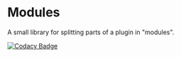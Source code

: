 # Modules
A small library for splitting parts of a plugin in "modules".

[![Codacy Badge](https://app.codacy.com/project/badge/Grade/7b01e26678794c6a80a8fa291c7e4daf)](https://www.codacy.com/gh/RoyalSaga/modules/dashboard?utm_source=github.com&amp;utm_medium=referral&amp;utm_content=RoyalSaga/modules&amp;utm_campaign=Badge_Grade)